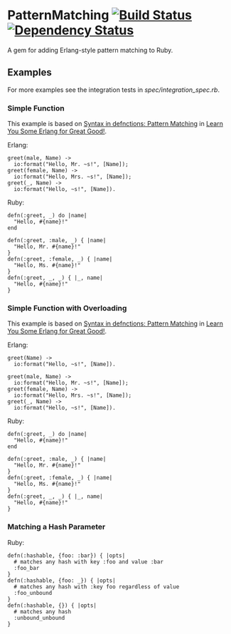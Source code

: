 # PatternMatching [![Build Status](https://secure.travis-ci.org/jdantonio/pattern_matching.png)](http://travis-ci.org/jdantonio/pattern_matching?branch=master) [![Dependency Status](https://gemnasium.com/jdantonio/pattern_matching.png)](https://gemnasium.com/jdantonio/pattern_matching)

A gem for adding Erlang-style pattern matching to Ruby.

## Examples

For more examples see the integration tests in *spec/integration_spec.rb*.

### Simple Function

This example is based on [Syntax in defnctions: Pattern Matching](http://learnyousomeerlang.com/syntax-in-defnctions) in [Learn You Some Erlang for Great Good!](http://learnyousomeerlang.com/).

Erlang:

    greet(male, Name) ->
      io:format("Hello, Mr. ~s!", [Name]);
    greet(female, Name) ->
      io:format("Hello, Mrs. ~s!", [Name]);
    greet(_, Name) ->
      io:format("Hello, ~s!", [Name]).

Ruby:

    defn(:greet, _) do |name|
      "Hello, #{name}!"
    end

    defn(:greet, :male, _) { |name|
      "Hello, Mr. #{name}!"
    }
    defn(:greet, :female, _) { |name|
      "Hello, Ms. #{name}!"
    }
    defn(:greet, _, _) { |_, name|
      "Hello, #{name}!"
    }

### Simple Function with Overloading

This example is based on [Syntax in defnctions: Pattern Matching](http://learnyousomeerlang.com/syntax-in-defnctions) in [Learn You Some Erlang for Great Good!](http://learnyousomeerlang.com/).

Erlang:

    greet(Name) ->
      io:format("Hello, ~s!", [Name]).

    greet(male, Name) ->
      io:format("Hello, Mr. ~s!", [Name]);
    greet(female, Name) ->
      io:format("Hello, Mrs. ~s!", [Name]);
    greet(_, Name) ->
      io:format("Hello, ~s!", [Name]).

Ruby:

    defn(:greet, _) do |name|
      "Hello, #{name}!"
    end

    defn(:greet, :male, _) { |name|
      "Hello, Mr. #{name}!"
    }
    defn(:greet, :female, _) { |name|
      "Hello, Ms. #{name}!"
    }
    defn(:greet, _, _) { |_, name|
      "Hello, #{name}!"
    }

### Matching a Hash Parameter

Ruby:

    defn(:hashable, {foo: :bar}) { |opts|
      # matches any hash with key :foo and value :bar
      :foo_bar
    }
    defn(:hashable, {foo: _}) { |opts|
      # matches any hash with :key foo regardless of value
      :foo_unbound
    }
    defn(:hashable, {}) { |opts|
      # matches any hash
      :unbound_unbound
    }
